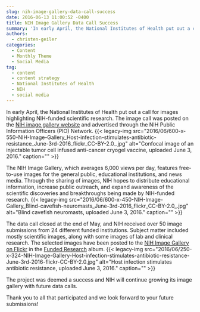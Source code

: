 ```yaml
---
slug: nih-image-gallery-data-call-success
date: 2016-06-13 11:00:52 -0400
title: NIH Image Gallery Data Call Success
summary: 'In early April, the National Institutes of Health put out a call for images highlighting NIH-funded scientific research.  The image call was posted on the NIH image gallery website and advertised through the NIH Public Information Officers (PIO) Network. The NIH Image Gallery, which averages 6,000 views per day, features free-to-use images for the general'
authors:
  - christen-geiler
categories:
  - Content
  - Monthly Theme
  - Social Media
tag:
  - content
  - content strategy
  - National Institutes of Health
  - NIH
  - social media
---
```


In early April, the National Institutes of Health put out a call for images highlighting NIH-funded scientific research.  The image call was posted on the [NIH image gallery website](https://www.nih.gov/news-events/images) and advertised through the NIH Public Information Officers (PIO) Network. {{< legacy-img src="2016/06/600-x-550-NIH-Image-Gallery\_Host-infection-stimulates-antibiotic-resistance\_June-3rd-2016\_flickr\_CC-BY-2.0_.jpg" alt="Confocal image of an injectable tumor cell infused anti-cancer cryogel vaccine, uploaded June 3, 2016." caption="" >}} 

The NIH Image Gallery, which averages 6,000 views per day, features free-to-use images for the general public, educational institutions, and news media. Through the sharing of images, NIH hopes to distribute educational information, increase public outreach, and expand awareness of the scientific discoveries and breakthroughs being made by NIH-funded research. {{< legacy-img src="2016/06/600-x-450-NIH-Image-Gallery\_Blind-cavefish-neuromasts\_June-3rd-2016\_flickr\_CC-BY-2.0_.jpg" alt="Blind cavefish neuromasts, uploaded June 3, 2016." caption="" >}} 

The data call closed at the end of May, and NIH received over 50 image submissions from 24 different funded institutions. Subject matter included mostly scientific images, along with some images of lab and clinical research.  The selected images have been posted to the [NIH Image Gallery on Flickr](https://www.flickr.com/photos/nihgov/albums) in the [Funded Research](https://www.flickr.com/photos/nihgov/sets/72157666897233564) album. {{< legacy-img src="2016/06/250-x-324-NIH-Image-Gallery-Host-infection-stimulates-antibiotic-resistance-June-3rd-2016-flickr-CC-BY-2.0.jpg" alt="Host infection stimulates antibiotic resistance, uploaded June 3, 2016." caption="" >}} 

The project was deemed a success and NIH will continue growing its image gallery with future data calls.

Thank you to all that participated and we look forward to your future submissions!